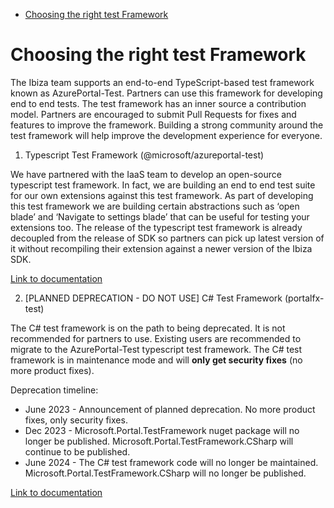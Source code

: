 * [Choosing the right test Framework](#choosing-the-right-test-framework)


<a name="choosing-the-right-test-framework"></a>
# Choosing the right test Framework

The Ibiza team supports an end-to-end TypeScript-based test framework known as AzurePortal-Test. Partners can use this framework for developing end to end tests. The test framework has an inner source a contribution model.  Partners are encouraged to submit Pull Requests for fixes and features to improve the framework. Building a strong community around the test framework will help improve the development experience for everyone.

1. Typescript Test Framework (@microsoft/azureportal-test)

We have partnered with the IaaS team to develop an open-source typescript test framework. In fact, we are building an end to end test suite for our own extensions against this test framework. As part of developing this test framework we are building certain abstractions such as ‘open blade’ and ‘Navigate to settings blade’ that can be useful for testing your extensions too. The release of the typescript test framework is already decoupled from the release of SDK so partners can pick up latest version of it without recompiling their extension against a newer version of the Ibiza SDK.

[Link to documentation](top-extensions-node-js-test-framework.md)

2. [PLANNED DEPRECATION - DO NOT USE] C# Test Framework (portalfx-test)

The C# test framework is on the path to being deprecated.  It is not recommended for partners to use.  Existing users are recommended to migrate to the AzurePortal-Test typescript test framework.  The C# test framework is in maintenance mode and will **only get security fixes** (no more product fixes).

Deprecation timeline:
- June 2023 - Announcement of planned deprecation.  No more product fixes, only security fixes.
- Dec 2023 - Microsoft.Portal.TestFramework nuget package will no longer be published.  Microsoft.Portal.TestFramework.CSharp will continue to be published.
- June 2024 - The C# test framework code will no longer be maintained.  Microsoft.Portal.TestFramework.CSharp will no longer be published.

[Link to documentation](top-extensions-csharp-test-framework.md)

